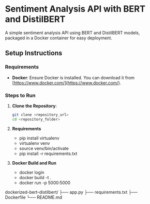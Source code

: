 # Sentiment Analysis API with BERT and DistilBERT

A simple sentiment analysis API using BERT and DistilBERT models, packaged in a Docker container for easy deployment.

## Setup Instructions

### Requirements

- **Docker**: Ensure Docker is installed. You can download it from [https://www.docker.com/](https://www.docker.com/).

### Steps to Run

1. **Clone the Repository**:

   ```bash
   git clone <repository_url>
   cd <repository_folder>
   ```

2. **Requirements**
    - pip install virtualenv 
    - virtualenv venv
    - source venv/bin/activate
    - pip install -r requirements.txt

3. **Docker Build and Run**
    - docker login
    - docker build -t <name> .
    - docker run -p 5000:5000 <name>
    

dockerized-bert-distilbert/
├── app.py
├── requirements.txt
├── Dockerfile
└── README.md
